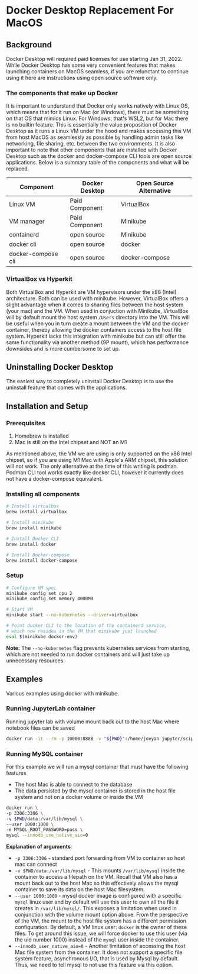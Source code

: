 # Docker Desktop Replacement For MacOS

## Background

Docker Desktop will required paid licenses for use starting Jan 31, 2022. While Docker Desktop has some very convenient features that makes launching containers on MacOS seamless, if you are relunctant to continue using it here are instructions using open source software only.

### The components that make up Docker

It is important to understand that Docker only works natively with Linux OS, which means that for it run on Mac (or Windows), there must be something on that OS that mimics Linux. For Windows, that's WSL2, but for Mac there is no builtin feature. This is essentially the value proposition of Docker Desktop as it runs a Linux VM under the hood and makes accessing this VM from host MacOS as seamlessly as possible by handling admin tasks like networking, file sharing, etc. between the two environments. It is also important to note that other components that are installed with Docker Desktop such as the docker and docker-compose CLI tools are open source applications. Below is a summary table of the components and what will be replaced.

| Component | Docker Desktop | Open Source Alternative
|-----------|----------------|---------------------------
| Linux VM | Paid Component | VirtualBox
| VM manager | Paid Component | Minikube
| containerd | open source | Minikube
| docker cli | open source | docker 
| docker-compose cli | open source | docker-compose 


### VirtualBox vs Hyperkit

Both VirtualBox and Hyperkit are VM hypervisors under the x86 (Intel) architecture. Both can be used with minikube. However, VirtualBox offers a slight advantage when it comes to sharing files between the host system (your mac) and the VM. When used in conjuction with Minikube, VirtualBox will by default mount the host system `/Users` directory into the VM. This will be useful when you in turn create a mount between the VM and the docker container, thereby allowing the docker containers access to the host file system. Hyperkit lacks this integration with minikube but can still offer the same functionality via another method (9P mount), which has performance downsides and is more cumbersome to set up. 

## Uninstalling Docker Desktop

The easiest way to completely uninstall Docker Desktop is to use the uninstall feature that comes with the applications.

## Installation and Setup

### Prerequisites

1. Homebrew is installed
2. Mac is still on the Intel chipset and NOT an M1

As mentioned above, the VM we are using is only supported on the x86 Intel chipset, so if you are using M1 Mac with Apple's ARM chipset, this solution will not work. The only alternative at the time of this writing is podman. Podman CLI tool works exactly like docker CLI, however it currently does not have a docker-compose equivalent.

### Installing all components

```bash
# Install virtualbox
brew install virtualbox

# Install minikube
brew install minikube

# Install Docker CLI
brew install docker

# Install Docker-compose
brew install docker-compose
```

### Setup

```bash
# Configure VM spec
minikube config set cpu 2
minikube config set memory 4000MB

# Start VM
minikube start --no-kubernetes --driver=virtualbox

# Point docker CLI to the location of the containerd service,
# which now resides in the VM that minikube just launched
eval $(minikube docker-env)
```

**Note:** The `--no-kubernetes` flag prevents kubernetes services from starting, which are not needed to run docker containers and will just take up unnecessary resources.

## Examples
Various examples using docker with minikube.

### Running JupyterLab container

Running jupyter lab with volume mount back out to the host Mac where notebook files can be saved

```bash
docker run -it --rm -p 10000:8888 -v "${PWD}":/home/jovyan jupyter/scipy-notebook:b418b67c225b
```

### Running MySQL container

For this example we will run a mysql container that must have the following features
- The host Mac is able to connect to the database
- The data persisted by the mysql container is stored in the host file system and not on a docker volume or inside the VM

```bash
docker run \
-p 3306:3306 \
-v $PWD/data:/var/lib/mysql \
--user 1000:1000 \
-e MYSQL_ROOT_PASSWORD=pass \
mysql --innodb_use_native_aio=0
```

**Explanation of arguments**:
- `-p 3306:3306` - standard port forwarding from VM to container so host mac can connect
- `-v $PWD/data:/var/lib/mysql` - This mounts `/var/lib/mysql` inside the container to access a filepath on the VM. Recall that VM also has a mount back out to the host Mac so this effectively allows the mysql container to save its data on the host Mac filesystem.
- `--user 1000:1000` - mysql docker image is configured with a specific `mysql` linux user and by default will use this user to own all the file it creates in `/var/lib/mysql/`. This exposes a limitation when used in conjunction with the volume mount option above. From the perspective of the VM, the mount to the host file system has a different permission configuration. By default, a VM linux user: `docker` is the owner of these files. To get around this issue, we will force docker to use this user (via the uid number 1000) instead of the `mysql` user inside the container.
- `--innodb_user_native_aio=0` - Another limitation of accessing the host Mac file system from the container. It does not support a specific file system feature, asynchronous I/O, that is used by Mysql by default. Thus, we need to tell mysql to not use this feature via this option.

